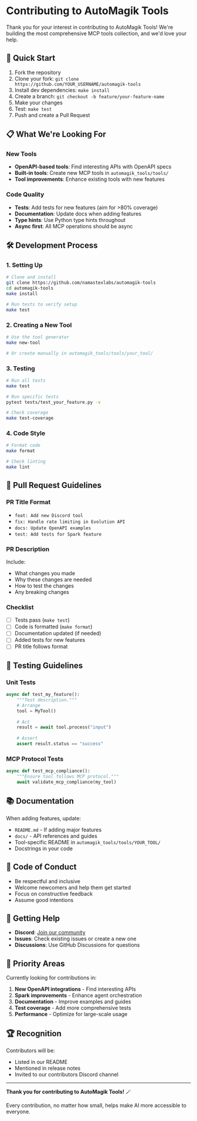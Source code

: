 # Contributing to AutoMagik Tools

Thank you for your interest in contributing to AutoMagik Tools! We're building the most comprehensive MCP tools collection, and we'd love your help.

## 🚀 Quick Start

1. Fork the repository
2. Clone your fork: `git clone https://github.com/YOUR_USERNAME/automagik-tools`
3. Install dev dependencies: `make install`
4. Create a branch: `git checkout -b feature/your-feature-name`
5. Make your changes
6. Test: `make test`
7. Push and create a Pull Request

## 📋 What We're Looking For

### New Tools
- **OpenAPI-based tools**: Find interesting APIs with OpenAPI specs
- **Built-in tools**: Create new MCP tools in `automagik_tools/tools/`
- **Tool improvements**: Enhance existing tools with new features

### Code Quality
- **Tests**: Add tests for new features (aim for >80% coverage)
- **Documentation**: Update docs when adding features
- **Type hints**: Use Python type hints throughout
- **Async first**: All MCP operations should be async

## 🛠️ Development Process

### 1. Setting Up

```bash
# Clone and install
git clone https://github.com/namastexlabs/automagik-tools
cd automagik-tools
make install

# Run tests to verify setup
make test
```

### 2. Creating a New Tool

```bash
# Use the tool generator
make new-tool

# Or create manually in automagik_tools/tools/your_tool/
```

### 3. Testing

```bash
# Run all tests
make test

# Run specific tests
pytest tests/test_your_feature.py -v

# Check coverage
make test-coverage
```

### 4. Code Style

```bash
# Format code
make format

# Check linting
make lint
```

## 📝 Pull Request Guidelines

### PR Title Format
- `feat: Add new Discord tool`
- `fix: Handle rate limiting in Evolution API`
- `docs: Update OpenAPI examples`
- `test: Add tests for Spark feature`

### PR Description
Include:
- What changes you made
- Why these changes are needed
- How to test the changes
- Any breaking changes

### Checklist
- [ ] Tests pass (`make test`)
- [ ] Code is formatted (`make format`)
- [ ] Documentation updated (if needed)
- [ ] Added tests for new features
- [ ] PR title follows format

## 🧪 Testing Guidelines

### Unit Tests
```python
async def test_my_feature():
    """Test description."""
    # Arrange
    tool = MyTool()
    
    # Act
    result = await tool.process("input")
    
    # Assert
    assert result.status == "success"
```

### MCP Protocol Tests
```python
async def test_mcp_compliance():
    """Ensure tool follows MCP protocol."""
    await validate_mcp_compliance(my_tool)
```

## 📚 Documentation

When adding features, update:
- `README.md` - If adding major features
- `docs/` - API references and guides
- Tool-specific README in `automagik_tools/tools/YOUR_TOOL/`
- Docstrings in your code

## 🤝 Code of Conduct

- Be respectful and inclusive
- Welcome newcomers and help them get started
- Focus on constructive feedback
- Assume good intentions

## 💬 Getting Help

- **Discord**: [Join our community](https://discord.gg/automagik)
- **Issues**: Check existing issues or create a new one
- **Discussions**: Use GitHub Discussions for questions

## 🎯 Priority Areas

Currently looking for contributions in:
1. **New OpenAPI integrations** - Find interesting APIs
2. **Spark improvements** - Enhance agent orchestration
3. **Documentation** - Improve examples and guides
4. **Test coverage** - Add more comprehensive tests
5. **Performance** - Optimize for large-scale usage

## 🏆 Recognition

Contributors will be:
- Listed in our README
- Mentioned in release notes
- Invited to our contributors Discord channel

---

**Thank you for contributing to AutoMagik Tools!** 🪄

Every contribution, no matter how small, helps make AI more accessible to everyone.